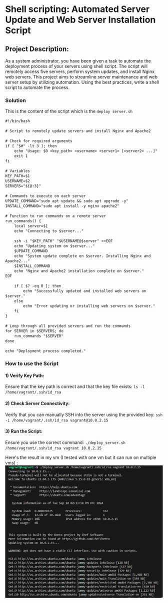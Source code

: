 # Shell scripting: Automated Server Update and Web Server Installation Script

## Project Description:
As a system administrator, you have been given a task to automate the deployment process of your servers using shell script. The script will remotely access five servers, perform system updates, and install Nginx web servers. This project aims to streamline server maintenance and web server setup by utilizing automation. Using the best practices, write a shell script to automate the process.

### Solution

This is the content of the script which is the `deploy server.sh`

```
#!/bin/bash 
 
# Script to remotely update servers and install Nginx and Apache2 
 
# Check for required arguments 
if [ "$#" -lt 3 ]; then 
    echo "Usage: $0 <key_path> <username> <server1> [<server2> ...]" 
    exit 1 
fi 
 
# Variables 
KEY_PATH=$1 
USERNAME=$2 
SERVERS="${@:3}" 
 
# Commands to execute on each server 
UPDATE_COMMAND="sudo apt update && sudo apt upgrade -y" 
INSTALL_COMMAND="sudo apt install -y nginx apache2" 
 
# Function to run commands on a remote server 
run_commands() { 
    local server=$1 
    echo "Connecting to $server..." 
 
    ssh -i "$KEY_PATH" "$USERNAME@$server" <<EOF 
    echo "Updating system on $server..." 
    $UPDATE_COMMAND 
    echo "System update complete on $server. Installing Nginx and Apache2..." 
    $INSTALL_COMMAND 
    echo "Nginx and Apache2 installation complete on $server." 
EOF 
 
    if [ $? -eq 0 ]; then 
        echo "Successfully updated and installed web servers on $server." 
    else 
        echo "Error updating or installing web servers on $server." 
    fi 
} 
 
# Loop through all provided servers and run the commands 
for SERVER in $SERVERS; do 
    run_commands "$SERVER" 
done 
 
echo "Deployment process completed."
```

### How to use the Script
#### 1) Verify Key Path:

Ensure that the key path is correct and that the key file exists: `ls -l /home/vagrant/.ssh/id_rsa`
#### 2) Check Server Connectivity:
Verify that you can manually SSH into the server using the provided key: `ssh -i /home/vagrant/.ssh/id_rsa vagrant@10.0.2.15`
#### 3) Run the Script:

Ensure you use the correct command: `./deploy_server.sh /home/vagrant/.ssh/id_rsa vagrant 10.0.2.15`

Here's the result in my vm (I tested with one vm but it can run on multiple vms) :
![Script](img/Script.jpg)